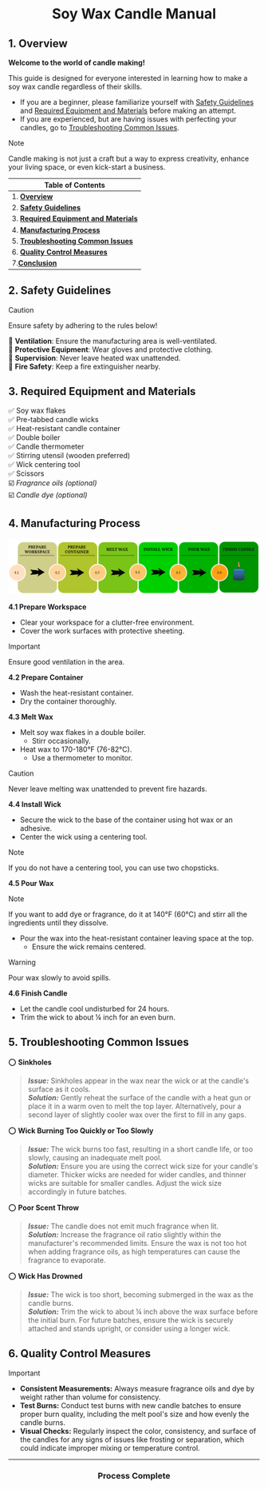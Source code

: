 <h1 align="center">Soy Wax Candle Manual</h1>

## 1. Overview

**Welcome to the world of candle making!** 

This guide is designed for everyone interested in learning how to make a soy wax candle regardless of their skills. 
- If you are a beginner, please familiarize yourself with [Safety Guidelines](#2-safety-guidelines) and [Required Equipment and Materials](#3-required-equipment-and-materials) before making an attempt.
- If you are experienced, but are having issues with perfecting your candles, go to [Troubleshooting Common Issues](#6-quality-control-measures).

> [!NOTE]
> Candle making is not just a craft but a way to express creativity, enhance your living space, or even kick-start a business. 

|Table of Contents|
|---|
|1. [**Overview**](#1-overview)|
|2. [**Safety Guidelines**](#2-safety-guidelines)|
|3. [**Required Equipment and Materials**](#3-required-equipment-and-materials)|
|4. [**Manufacturing Process**](#4-manufacturing-process)|
|5. [**Troubleshooting Common Issues**](#5-troubleshooting-common-issues)|
|6. [**Quality Control Measures**](#6-quality-control-measures)|
|7.[**Conclusion**](#7-conclusion)|
  
## 2. Safety Guidelines
> [!CAUTION]
> Ensure safety by adhering to the rules below!

🔴 **Ventilation**: Ensure the manufacturing area is well-ventilated.<br>
🔴 **Protective Equipment**: Wear gloves and protective clothing.<br>
🔴 **Supervision**: Never leave heated wax unattended.<br>
🔴 **Fire Safety**: Keep a fire extinguisher nearby.
 
## 3. Required Equipment and Materials

✅ Soy wax flakes<br>
✅ Pre-tabbed candle wicks<br>
✅ Heat-resistant candle container<br>
✅ Double boiler<br>
✅ Candle thermometer<br>
✅ Stirring utensil (wooden preferred)<br>
✅ Wick centering tool<br>
✅ Scissors<br>
☑️ _Fragrance oils (optional)_ <br>
☑️ _Candle dye (optional)_ 

## 4. Manufacturing Process

![Process Map](diagram.png)

**4.1 Prepare Workspace**
- Clear your workspace for a clutter-free environment.
- Cover the work surfaces with protective sheeting.
> [!IMPORTANT]
> Ensure good ventilation in the area.

**4.2 Prepare Container**
- Wash the heat-resistant container.
- Dry the container thoroughly. 

**4.3 Melt Wax**
- Melt soy wax flakes in a double boiler.
  - Stirr occasionally.
- Heat wax to 170-180°F (76-82°C).
  - Use a thermometer to monitor.
> [!CAUTION]
> Never leave melting wax unattended to prevent fire hazards. 

**4.4 Install Wick**
- Secure the wick to the base of the container using hot wax or an adhesive.
- Center the wick using a centering tool.
> [!NOTE]
> If you do not have a centering tool, you can use two chopsticks.

**4.5 Pour Wax**
> [!NOTE]
> If you want to add dye or fragrance, do it at 140°F (60°C) and stirr all the ingredients until they dissolve.
- Pour the wax into the heat-resistant container leaving space at the top.
  - Ensure the wick remains centered. 
> [!WARNING]
> Pour wax slowly to avoid spills.

**4.6 Finish Candle**
- Let the candle cool undisturbed for 24 hours.
- Trim the wick to about ¼ inch for an even burn.

## 5. Troubleshooting Common Issues

:o: **Sinkholes**
> _**Issue:**_ Sinkholes appear in the wax near the wick or at the candle's surface as it cools.<br>
> _**Solution:**_ Gently reheat the surface of the candle with a heat gun or place it in a warm oven to melt the top layer. Alternatively, pour a second layer of slightly cooler wax over the first to fill in any gaps.
  
:o: **Wick Burning Too Quickly or Too Slowly**
> _**Issue:**_ The wick burns too fast, resulting in a short candle life, or too slowly, causing an inadequate melt pool.<br>
> _**Solution:**_ Ensure you are using the correct wick size for your candle's diameter. Thicker wicks are needed for wider candles, and thinner wicks are suitable for smaller candles. Adjust the wick size accordingly in future batches.

:o: **Poor Scent Throw**
> _**Issue:**_ The candle does not emit much fragrance when lit.<br>
> _**Solution:**_ Increase the fragrance oil ratio slightly within the manufacturer's recommended limits. Ensure the wax is not too hot when adding fragrance oils, as high temperatures can cause the fragrance to evaporate.

:o: **Wick Has Drowned**
> _**Issue:**_ The wick is too short, becoming submerged in the wax as the candle burns.<br>
> _**Solution:**_ Trim the wick to about ¼ inch above the wax surface before the initial burn. For future batches, ensure the wick is securely attached and stands upright, or consider using a longer wick.

## 6. Quality Control Measures
> [!IMPORTANT]
> - **Consistent Measurements:** Always measure fragrance oils and dye by weight rather than volume for consistency.
> - **Test Burns:** Conduct test burns with new candle batches to ensure proper burn quality, including the melt pool's size and how evenly the candle burns.
> - **Visual Checks:** Regularly inspect the color, consistency, and surface of the candles for any signs of issues like frosting or separation, which could indicate improper mixing or temperature control.
------------
<h3 align="center">Process Complete</h3>
